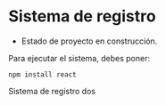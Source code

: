 <h1> Sistema de registro </h1>

- Estado de proyecto en construcción.

Para ejecutar el sistema, debes poner:

``` npm install react ```

Sistema de registro dos

